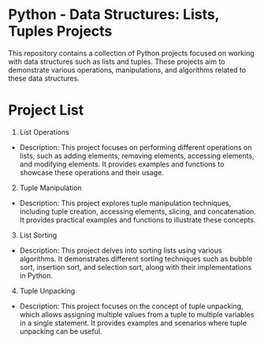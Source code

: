 # Python - Data Structures: Lists, Tuples Projects
This repository contains a collection of Python projects focused on working with data structures such as lists and tuples. These projects aim to demonstrate various operations, manipulations, and algorithms related to these data structures.

# Project List
1. List Operations

* Description: This project focuses on performing different operations on lists, such as adding elements, removing elements, accessing elements, and modifying elements. It provides examples and functions to showcase these operations and their usage.

2. Tuple Manipulation

* Description: This project explores tuple manipulation techniques, including tuple creation, accessing elements, slicing, and concatenation. It provides practical examples and functions to illustrate these concepts.

3. List Sorting

* Description: This project delves into sorting lists using various algorithms. It demonstrates different sorting techniques such as bubble sort, insertion sort, and selection sort, along with their implementations in Python.

4. Tuple Unpacking

* Description: This project focuses on the concept of tuple unpacking, which allows assigning multiple values from a tuple to multiple variables in a single statement. It provides examples and scenarios where tuple unpacking can be useful.